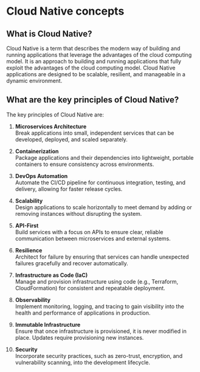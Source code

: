 # Cloud Native concepts

## What is Cloud Native?

Cloud Native is a term that describes the modern way of building and running applications that leverage the advantages of the cloud computing model. It is an approach to building and running applications that fully exploit the advantages of the cloud computing model. Cloud Native applications are designed to be scalable, resilient, and manageable in a dynamic environment.

## What are the key principles of Cloud Native?

The key principles of Cloud Native are:

1. **Microservices Architecture**  
   Break applications into small, independent services that can be developed, deployed, and scaled separately.

2. **Containerization**  
   Package applications and their dependencies into lightweight, portable containers to ensure consistency across environments.

3. **DevOps Automation**  
   Automate the CI/CD pipeline for continuous integration, testing, and delivery, allowing for faster release cycles.

4. **Scalability**  
   Design applications to scale horizontally to meet demand by adding or removing instances without disrupting the system.

5. **API-First**  
   Build services with a focus on APIs to ensure clear, reliable communication between microservices and external systems.

6. **Resilience**  
   Architect for failure by ensuring that services can handle unexpected failures gracefully and recover automatically.

7. **Infrastructure as Code (IaC)**  
   Manage and provision infrastructure using code (e.g., Terraform, CloudFormation) for consistent and repeatable deployment.

8. **Observability**  
   Implement monitoring, logging, and tracing to gain visibility into the health and performance of applications in production.

9. **Immutable Infrastructure**  
   Ensure that once infrastructure is provisioned, it is never modified in place. Updates require provisioning new instances.

10. **Security**  
   Incorporate security practices, such as zero-trust, encryption, and vulnerability scanning, into the development lifecycle.
